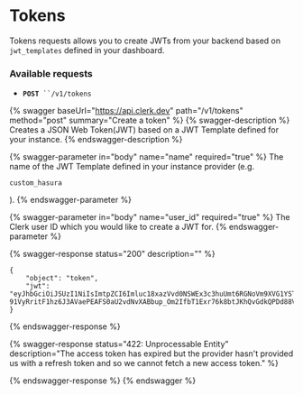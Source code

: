 # Tokens

Tokens requests allows you to create JWTs from your backend based on `jwt_templates` defined in your dashboard.

### Available requests

* **`POST`**` ``/v1/tokens`

{% swagger baseUrl="https://api.clerk.dev" path="/v1/tokens" method="post" summary="Create a token" %}
{% swagger-description %}
Creates a JSON Web Token(JWT) based on a JWT Template defined for your instance.
{% endswagger-description %}

{% swagger-parameter in="body" name="name" required="true" %}
The name of the JWT Template defined in your instance provider (e.g. 

`custom_hasura`

).
{% endswagger-parameter %}

{% swagger-parameter in="body" name="user_id" required="true" %}
The Clerk user ID which you would like to create a JWT for.
{% endswagger-parameter %}

{% swagger-response status="200" description="" %}
```
{
    "object": "token",
    "jwt": "eyJhbGciOiJSUzI1NiIsImtpZCI6Imluc18xazVvd0NSWEx3c3huUmt6RGNoVm9XVG1YSTgiLCJ0eXAiOiJKV1QifQ.eyJleHAiOjE2NDIwMjk2NDIsImZpcnN0X25hbWUiOiJCb3NzIiwiaWF0IjoxNjQyMDI5NTgyLCJpc3MiOiJodHRwczovL2NsZXJrLmNsZXJrc3RhZ2UuZGV2IiwianRpIjoiYzU2YTUwN2Y3ODU3ZjkyNjBlNzQiLCJuYmYiOjE2NDIwMjk1NzcsInN1YiI6InVzZXJfMW41QVkyUlhKeUJHaEdMQWhkRWZmYU9DcEZKIn0.jMZjFadJiRsFS9uh0JqzmepAmbij52qKL0nEIzXWquTecRlWLgU2dmFt66jRLEN32SdV0ERyD4eyEKfN8L_judgVR_p38qXnKvgnE_pLmZpwjLjSDm05Ow081VH6Kd2PZuvMbW7DU6xAl5x2Fqj6QqlQGdicuEYcTKxzU5Bo3yJ8Heqnjaa-91VyRritF1hz6J3AVaePEAFS0aU2vdNvXABbup_Om2IfbT1Exr76k8btJKhQvGdkQPDd88V_5DIemmDvV76d4SKR9LE5fYXpGAM74Q1aSI5XNmvjf0aTR_hdoNFNAxjss_0geq3xdCCtLpKN8NMOh7beL4MWjBjifA"
}
```
{% endswagger-response %}

{% swagger-response status="422: Unprocessable Entity" description="The access token has expired but the provider hasn't provided us with a refresh token and so we cannot fetch a new access token." %}

{% endswagger-response %}
{% endswagger %}



